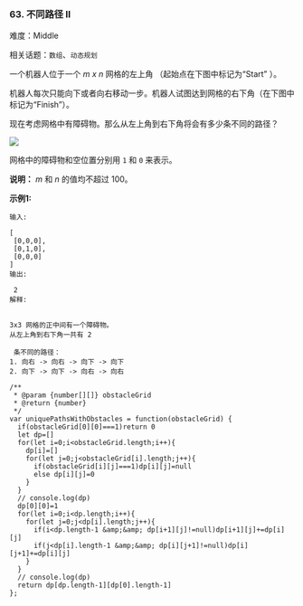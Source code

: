 ### 63. 不同路径 II

难度：Middle

相关话题：`数组`、`动态规划`

一个机器人位于一个 *m x n* 网格的左上角 （起始点在下图中标记为&ldquo;Start&rdquo; ）。



机器人每次只能向下或者向右移动一步。机器人试图达到网格的右下角（在下图中标记为&ldquo;Finish&rdquo;）。



现在考虑网格中有障碍物。那么从左上角到右下角将会有多少条不同的路径？



![](https://assets.leetcode-cn.com/aliyun-lc-upload/uploads/2018/10/22/robot_maze.png)




网格中的障碍物和空位置分别用  `1`  和  `0`  来表示。



**说明：** *m* 和 *n* 的值均不超过 100。



**示例1:** 





```
输入:

[
 [0,0,0],
 [0,1,0],
 [0,0,0]
]
输出:

 2
解释:


3x3 网格的正中间有一个障碍物。
从左上角到右下角一共有 2

 条不同的路径：
1. 向右 -> 向右 -> 向下 -> 向下
2. 向下 -> 向下 -> 向右 -> 向右

```



```
/**
 * @param {number[][]} obstacleGrid
 * @return {number}
 */
var uniquePathsWithObstacles = function(obstacleGrid) {
  if(obstacleGrid[0][0]===1)return 0
  let dp=[]
  for(let i=0;i<obstacleGrid.length;i++){
    dp[i]=[]
    for(let j=0;j<obstacleGrid[i].length;j++){
      if(obstacleGrid[i][j]===1)dp[i][j]=null
      else dp[i][j]=0
    }
  }
  // console.log(dp)
  dp[0][0]=1
  for(let i=0;i<dp.length;i++){
    for(let j=0;j<dp[i].length;j++){
      if(i<dp.length-1 &amp;&amp; dp[i+1][j]!=null)dp[i+1][j]+=dp[i][j]
      if(j<dp[i].length-1 &amp;&amp; dp[i][j+1]!=null)dp[i][j+1]+=dp[i][j]
    }
  }
  // console.log(dp)
  return dp[dp.length-1][dp[0].length-1]
};



```

